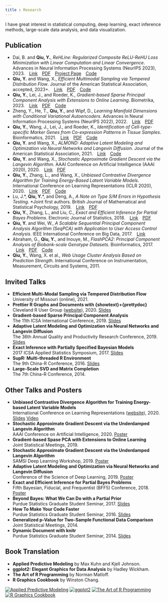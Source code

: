 ```yaml
---
title : Research
---
```


I have great interest in statistical computing, deep learning, exact inference methods, large-scale data analysis, and data visualization.

## <i class="fas fa-angle-double-right"></i> Publication

- Dai, B. and **Qiu, Y.**, *ReHLine: Regularized Composite ReLU-ReHU Loss Minimization with Linear Computation and Linear Convergence*. Advances in Neural Information Processing Systems (NeurIPS 2023), 2023.
  <span style="padding-left:10px"><a href="https://openreview.net/forum?id=3pEBW2UPAD"><i class="fas fa-link"></i> Link</a></span>
  <span style="padding-left:10px"><a href="https://openreview.net/pdf?id=3pEBW2UPAD"><i class="far fa-file-pdf"></i> PDF</a></span>
  <span style="padding-left:10px"><a href="https://rehline.github.io/"><i class="fas fa-home"></i> Project Page</a></span>
  <span style="padding-left:10px"><a href="https://github.com/softmin/ReHLine"><i class="fas fa-code"></i> Code</a></span>
- **Qiu, Y.** and Wang, X., *Efficient Multimodal Sampling via Tempered Distribution Flow*. Journal of the American Statistical Association, accepted, 2023+.
  <span style="padding-left:10px"><a href="https://www.tandfonline.com/doi/abs/10.1080/01621459.2023.2198059"><i class="fas fa-link"></i> Link</a></span>
  <span style="padding-left:10px"><a href="https://arxiv.org/pdf/2304.03933"><i class="far fa-file-pdf"></i> PDF</a></span>
  <span style="padding-left:10px"><a href="https://github.com/yixuan/temperflow"><i class="fas fa-code"></i> Code</a></span>
- **Qiu, Y.**, Lei, J., and Roeder, K., *Gradient-based Sparse Principal Component Analysis with Extensions to Online Learning*. Biometrika, 2023.
  <span style="padding-left:10px"><a href="https://academic.oup.com/biomet/advance-article-abstract/doi/10.1093/biomet/asac041/6640166"><i class="fas fa-link"></i> Link</a></span>
  <span style="padding-left:10px"><a href="https://academic.oup.com/biomet/article-pdf/110/2/339/50311400/asac041.pdf"><i class="far fa-file-pdf"></i> PDF</a></span>
  <span style="padding-left:10px"><a href="https://github.com/yixuan/gradfps"><i class="fas fa-code"></i> Code</a></span>
- Zheng, Y., He, T., **Qiu, Y.**, and Wipf, D., *Learning Manifold Dimensions with Conditional Variational Autoencoders*. Advances in Neural Information Processing Systems (NeurIPS 2022), 2022.
  <span style="padding-left:10px"><a href="https://papers.nips.cc/paper_files/paper/2022/hash/e04101138a3c94544760c1dbdf2c7a2d-Abstract-Conference.html"><i class="fas fa-link"></i> Link</a></span>
  <span style="padding-left:10px"><a href="https://papers.nips.cc/paper_files/paper/2022/file/e04101138a3c94544760c1dbdf2c7a2d-Paper-Conference.pdf"><i class="far fa-file-pdf"></i> PDF</a></span>
- **Qiu, Y.**, Wang, J., Lei, J., and Roeder, K., *Identification of Cell-type-specific Marker Genes from Co-expression Patterns in Tissue Samples*. Bioinformatics, 2021.
  <span style="padding-left:10px"><a href="https://academic.oup.com/bioinformatics/article/37/19/3228/6255309"><i class="fas fa-link"></i> Link</a></span>
  <span style="padding-left:10px"><a href="https://academic.oup.com/bioinformatics/article-pdf/37/19/3228/40556813/btab257.pdf"><i class="far fa-file-pdf"></i> PDF</a></span>
  <span style="padding-left:10px"><a href="https://github.com/yixuan/markerpen"><i class="fas fa-code"></i> Code</a></span>
- **Qiu, Y.** and Wang, X., *ALMOND: Adaptive Latent Modeling and Optimization via Neural Networks and Langevin Diffusion*. Journal of the American Statistical Association, 2021.
  <span style="padding-left:10px"><a href="https://www.tandfonline.com/doi/abs/10.1080/01621459.2019.1691563"><i class="fas fa-link"></i> Link</a></span>
  <span style="padding-left:10px"><a href="https://github.com/yixuan/almond"><i class="fas fa-code"></i> Code</a></span>
- **Qiu, Y.** and Wang, X., *Stochastic Approximate Gradient Descent via the Langevin Algorithm*. AAAI Conference on Artificial Intelligence (AAAI 2020), 2020.
  <span style="padding-left:10px"><a href="https://ojs.aaai.org/index.php/AAAI/article/view/5992"><i class="fas fa-link"></i> Link</a></span>
  <span style="padding-left:10px"><a href="https://arxiv.org/pdf/2002.05519"><i class="far fa-file-pdf"></i> PDF</a></span>
- **Qiu, Y.**, Zhang, L., and Wang, X., *Unbiased Contrastive Divergence Algorithm for Training Energy-Based Latent Variable Models*. International Conference on Learning Representations (ICLR 2020), 2020.
  <span style="padding-left:10px"><a href="https://openreview.net/forum?id=r1eyceSYPr"><i class="fas fa-link"></i> Link</a></span>
  <span style="padding-left:10px"><a href="https://openreview.net/pdf?id=r1eyceSYPr"><i class="far fa-file-pdf"></i> PDF</a></span>
  <span style="padding-left:10px"><a href="https://github.com/yixuan/cdtau"><i class="fas fa-code"></i> Code</a></span>
- Lu, J.\*, **Qiu, Y.**\*, and Deng, A., *A Note on Type S/M Errors in Hypothesis Testing*. *Joint first authors. British Journal of Mathematical and Statistical Psychology, 2019.
  <span style="padding-left:10px"><a href="https://bpspsychub.onlinelibrary.wiley.com/doi/10.1111/bmsp.12132"><i class="fas fa-link"></i> Link</a></span>
  <span style="padding-left:10px"><a href="https://www.microsoft.com/en-us/research/uploads/prod/2020/09/LuQiuDeng-BJMSP2019.pdf"><i class="far fa-file-pdf"></i> PDF</a></span>
- **Qiu, Y.**, Zhang, L., and Liu, C., *Exact and Efficient Inference for Partial Bayes Problems*. Electronic Journal of Statistics, 2018.
  <span style="padding-left:10px"><a href="https://projecteuclid.org/journals/electronic-journal-of-statistics/volume-12/issue-2/Exact-and-efficient-inference-for-partial-Bayes-problems/10.1214/18-EJS1511.full"><i class="fas fa-link"></i> Link</a></span>
  <span style="padding-left:10px"><a href="https://projecteuclid.org/journalArticle/Download?urlId=10.1214%2F18-EJS1511"><i class="far fa-file-pdf"></i> PDF</a></span>
- **Qiu, Y.** and Wei, W., *A Scalable Sequential Principal Component Analysis Algorithm (SeqPCA) with
Application to User Access Control Analysis*. IEEE International Conference on Big Data, 2017.
  <span style="padding-left:10px"><a href="https://ieeexplore.ieee.org/abstract/document/8258403"><i class="fas fa-link"></i> Link</a></span>
- Abraham, G., **Qiu, Y.**, and Inouye, M., *FlashPCA2: Principal Component Analysis of Biobank-scale Genotype Datasets*. Bioinformatics, 2017.
  <span style="padding-left:10px"><a href="https://academic.oup.com/bioinformatics/article/33/17/2776/3798630"><i class="fas fa-link"></i> Link</a></span>
  <span style="padding-left:10px"><a href="https://academic.oup.com/bioinformatics/article-pdf/33/17/2776/49040964/bioinformatics_33_17_2776.pdf"><i class="far fa-file-pdf"></i> PDF</a></span>
  <span style="padding-left:10px"><a href="https://github.com/gabraham/flashpca"><i class="fas fa-code"></i> Code</a></span>
- **Qiu, Y.**, Wang, X. et al., *Web Usage Cluster Analysis Based on Prediction Strength*. International Conference on Instrumentation, Measurement, Circuits and Systems, 2011.

## <i class="fas fa-angle-double-right"></i> Invited Talks

- **Efficient Multi-Modal Sampling via Tempered Distribution Flow**<br/>
  University of Missouri (online), 2021.
- **Prettier R Graphs and Documents with {showtext}+{prettydoc}**<br/>
  Cleveland R User Group ([website](https://www.meetup.com/Cleveland-UseR-Group/events/272645889/)), 2020.
  <a href="https://yixuan.blog/cleveland-r-meetup/pretty.html"><i class="far fa-clone"></i> Slides</a>
- **Gradient-based Sparse Principal Component Analysis**<br/>
  The 11th ICSA International Conference, 2019.
  <a href="https://bitbucket.org/yixuan/downloads/downloads/2019-icsa-gradfps.pdf"><i class="far fa-clone"></i> Slides</a>
- **Adaptive Latent Modeling and Optimization via Neural Networks and Langevin Diffusion**<br/>
  The 36th Annual Quality and Productivity Research Conference, 2019.
  <a href="https://bitbucket.org/yixuan/downloads/downloads/2019-qprc-almond.pdf"><i class="far fa-clone"></i> Slides</a>
- **Exact Inference with Partially Specified Bayesian Models**<br/>
  2017 ICSA Applied Statistics Symposium, 2017.
  <a href="https://bitbucket.org/yixuan/downloads/downloads/2017-icsa-pb.pdf"><i class="far fa-clone"></i> Slides</a>
- **SupR: Multi-threaded R Environment**<br/>
  The 9th China-R Conference, 2016.
  <a href="https://bitbucket.org/yixuan/downloads/downloads/2016-chinar-supr.pdf"><i class="far fa-clone"></i> Slides</a>
- **Large-Scale SVD and Matrix Completion**<br/>
  The 7th China-R Conference, 2014.

## <i class="fas fa-angle-double-right"></i> Other Talks and Posters

- **Unbiased Contrastive Divergence Algorithm for Training Energy-based Latent Variable Models**<br/>
  International Conference on Learning Representations ([website](https://iclr.cc/virtual_2020/poster_r1eyceSYPr.html)), 2020.
  <a href="https://bitbucket.org/yixuan/downloads/downloads/2020-iclr-ucd.pdf"><i class="far fa-clone"></i> Slides</a>
  <a href="https://iclr.cc/virtual_2020/poster_r1eyceSYPr.html"><i class="far fa-file-video"></i> Video</a>
- **Stochastic Approximate Gradient Descent via the Underdamped Langevin Algorithm**<br/>
  AAAI Conference on Artificial Intelligence, 2020.
  <a href="https://bitbucket.org/yixuan/downloads/downloads/2020-aaai-sagd.pdf"><i class="fas fa-columns"></i> Poster</a>
- **Gradient-based Spase PCA with Extensions to Online Learning**<br/>
  Joint Statistical Meetings, 2019.
- **Stochastic Approximate Gradient Descent via the Underdamped Langevin Algorithm**<br/>
  SAMSI Deep Learning Workshop, 2019.
  <a href="https://bitbucket.org/yixuan/downloads/downloads/2019-samsi-sagd.pdf"><i class="fas fa-columns"></i> Poster</a>
- **Adaptive Latent Modeling and Optimization via Neural Networks and Langevin Diffusion**<br/>
  Conference of the Science of Deep Learning, 2019.
  <a href="https://bitbucket.org/yixuan/downloads/downloads/2019-dl-almond.pdf"><i class="fas fa-columns"></i> Poster</a>
- **Exact and Efficient Inference for Partial Bayes Problems**<br/>
  Fifth Bayesian, Fiducial, and Frequentist (BFF5) Conference, 2018.
  <a href="https://bitbucket.org/yixuan/downloads/downloads/2018-bff5-pb.pdf"><i class="fas fa-columns"></i> Poster</a>
- **Beyond Bayes: What We Can Do with a Partial Prior**<br/>
  Purdue Statistics Graduate Student Seminar, 2017.
  <a href="http://archive.statr.me/files/GSO-PB/partial_bayes.html"><i class="far fa-clone"></i> Slides</a>
- **How To Make Your Code Faster**<br/>
  Purdue Statistics Graduate Student Seminar, 2016.
  <a href="http://gso-stat.github.io/slides/yixuan/computing.html"><i class="far fa-clone"></i> Slides</a>
- **Generalized p-Value for Two-Sample Functional Data Comparison**<br/>
  Joint Statistical Meetings, 2014.
- **Dynamic Document with knitr**<br/>
  Purdue Statistics Graduate Student Seminar, 2014.
  <a href="http://archive.statr.me/files/GSO/GSO-knitr-new.html"><i class="far fa-clone"></i> Slides</a>

## <i class="fas fa-angle-double-right"></i> Book Translation

- **Applied Predictive Modeling** by Max Kuhn and Kjell Johnson.
- **ggplot2: Elegant Graphics for Data Analysis** by Hadley Wickham.
- **The Art of R Programming** by Norman Matloff.
- **R Graphics Cookbook** by Winston Chang.

<a href="https://book.douban.com/subject/26800150/"><img class="book" src="/images/book-apm.jpg" alt="Applied Predictive Modeling" /></a>
<a href="https://book.douban.com/subject/24527091/"><img class="book" src="/images/book-ggplot2.jpg" alt="ggplot2" /></a>
<a href="https://book.douban.com/subject/24699632/"><img class="book" src="/images/book-art-r.jpg" alt="The Art of R Programming" /></a>
<a href="https://book.douban.com/subject/25873705/"><img class="book" src="/images/book-r-graphics-cookbook.png" alt="R Graphics Cookbook" /></a>
